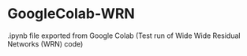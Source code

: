 # GoogleColab-WRN
.ipynb file exported from Google Colab (Test run of Wide Wide Residual Networks (WRN) code)
